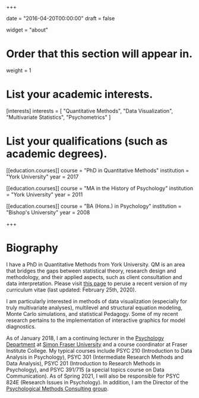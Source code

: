 +++

date = "2016-04-20T00:00:00"
draft = false

widget = "about"

# Order that this section will appear in.
weight = 1

# List your academic interests.
[interests]
  interests = [
    "Quantitative Methods",
    "Data Visualization",
    "Multivariate Statistics",
    "Psychometrics"
  ]

# List your qualifications (such as academic degrees).
[[education.courses]]
  course = "PhD in Quantitative Methods"
  institution = "York University"
  year = 2017

[[education.courses]]
  course = "MA in the History of Psychology"
  institution = "York University"
  year = 2011

[[education.courses]]
  course = "BA (Hons.) in Psychology"
  institution = "Bishop's University"
  year = 2008
 
+++

# Biography

I have a PhD in Quantitative Methods from York University. QM is an area that bridges the gaps between statistical theory, research design and methodology, and their applied aspects, such as client consultation and data interpretation. Please visit [this page](http://www.matthewsigal.com/SigalCV.pdf) to peruse a recent version of my curriculum vitae (last updated: February 25th, 2020).

I am particularly interested in methods of data visualization (especially for truly multivariate analyses), multilevel and structural equation modeling, Monte Carlo simulations, and statistical Pedagogy. Some of my recent research pertains to the implementation of interactive graphics for model diagnostics.

As of January 2018, I am a continuing lecturer in the [Psychology Department](https://www.sfu.ca/psychology.html) at [Simon Fraser University](https://www.sfu.ca/) and a course coordinator at Fraser Institute College. My typical courses include PSYC 210 (Introduction to Data Analysis in Psychology), PSYC 301 (Intermediate Research Methods and Data Analysis), PSYC 201 (Introduction to Research Methods in Psychology), and PSYC 391/715 (a special topics course on Data Communication). As of Spring 2021, I will also be responsible for PSYC 824E (Research Issues in Psychology). In addition, I am the Director of the [Psychological Methods Consulting group](www.sfu.ca/pmc).

